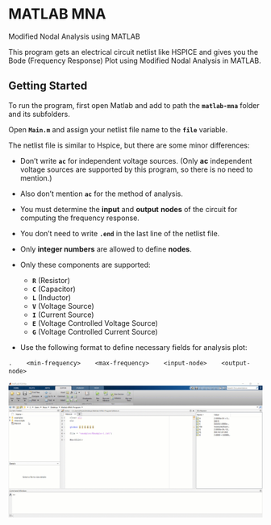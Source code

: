 # MATLAB MNA
Modified Nodal Analysis using MATLAB

This program gets an electrical circuit netlist like HSPICE and gives you the Bode (Frequency Response) Plot using Modified Nodal Analysis in MATLAB.

## Getting Started

To run the program, first open Matlab and add to path the **`matlab-mna`** folder and its subfolders.

Open **`Main.m`** and assign your netlist file name to the **`file`** variable.

The netlist file is similar to Hspice, but there are some minor differences:
*	Don’t write **`ac`** for independent voltage sources. (Only **ac** independent voltage sources are supported by this program, so there is no need to mention.)
*	Also don’t mention **`ac`** for the method of analysis.
*	You must determine the **input** and **output** **nodes** of the circuit for computing the frequency response.
*	You don’t need to write **`.end`** in the last line of the netlist file.
*	Only **integer numbers** are allowed to define **nodes**.
* Only these components are supported:
  * **`R`** (Resistor)
  * **`C`** (Capacitor)
  * **`L`** (Inductor)
  * **`V`** (Voltage Source)
  * **`I`** (Current Source)
  * **`E`** (Voltage Controlled Voltage Source)
  * **`G`** (Voltage Controlled Current Source)

* Use the following format to define necessary fields for analysis plot:
```
.    <min-frequency>    <max-frequency>    <input-node>    <output-node>
```
![help](docs/help.gif)